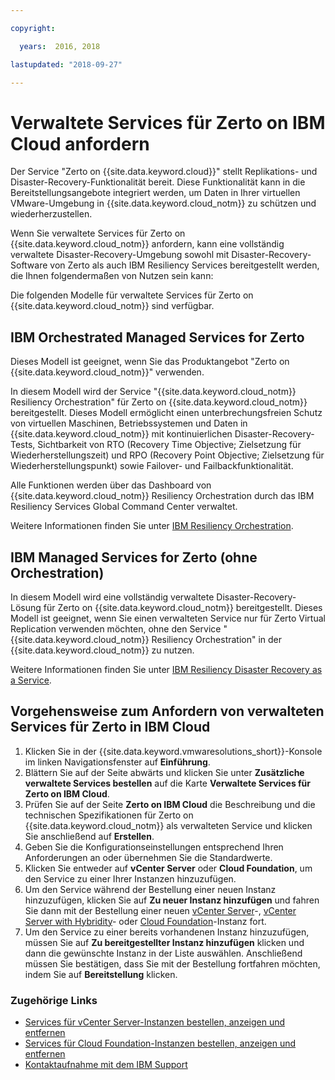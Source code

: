 ```yaml
---

copyright:

  years:  2016, 2018

lastupdated: "2018-09-27"

---
```


# Verwaltete Services für Zerto on IBM Cloud anfordern

Der Service "Zerto on {{site.data.keyword.cloud}}" stellt Replikations- und Disaster-Recovery-Funktionalität bereit. Diese Funktionalität kann in die Bereitstellungsangebote integriert werden, um Daten in Ihrer virtuellen VMware-Umgebung in {{site.data.keyword.cloud_notm}} zu schützen und wiederherzustellen.

Wenn Sie verwaltete Services für Zerto on {{site.data.keyword.cloud_notm}} anfordern, kann eine vollständig verwaltete Disaster-Recovery-Umgebung sowohl mit Disaster-Recovery-Software von Zerto als auch IBM Resiliency Services bereitgestellt werden, die Ihnen folgendermaßen von Nutzen sein kann:

Die folgenden Modelle für verwaltete Services für Zerto on {{site.data.keyword.cloud_notm}} sind verfügbar.

## IBM Orchestrated Managed Services for Zerto

Dieses Modell ist geeignet, wenn Sie das Produktangebot "Zerto on {{site.data.keyword.cloud_notm}}" verwenden.

In diesem Modell wird der Service "{{site.data.keyword.cloud_notm}} Resiliency Orchestration" für Zerto on {{site.data.keyword.cloud_notm}} bereitgestellt. Dieses Modell ermöglicht einen unterbrechungsfreien Schutz von virtuellen Maschinen, Betriebssystemen und Daten in {{site.data.keyword.cloud_notm}} mit kontinuierlichen Disaster-Recovery-Tests, Sichtbarkeit von RTO (Recovery Time Objective; Zielsetzung für Wiederherstellungszeit) und RPO (Recovery Point Objective; Zielsetzung für Wiederherstellungspunkt) sowie Failover- und Failbackfunktionalität.

Alle Funktionen werden über das Dashboard von {{site.data.keyword.cloud_notm}} Resiliency Orchestration durch das IBM Resiliency Services Global Command Center verwaltet.

Weitere Informationen finden Sie unter [IBM Resiliency Orchestration](https://www.ibm.com/us-en/marketplace/disaster-recovery-orchestration).

## IBM Managed Services for Zerto (ohne Orchestration)

In diesem Modell wird eine vollständig verwaltete Disaster-Recovery-Lösung für Zerto on {{site.data.keyword.cloud_notm}} bereitgestellt. Dieses Modell ist geeignet, wenn Sie einen verwalteten Service nur für Zerto Virtual Replication verwenden möchten, ohne den Service "{{site.data.keyword.cloud_notm}} Resiliency Orchestration" in der {{site.data.keyword.cloud_notm}} zu nutzen.

Weitere Informationen finden Sie unter [IBM Resiliency Disaster Recovery as a Service](https://www.ibm.com/us-en/marketplace/disaster-recovery-as-a-service#product-header-top).

## Vorgehensweise zum Anfordern von verwalteten Services für Zerto in IBM Cloud

1. Klicken Sie in der {{site.data.keyword.vmwaresolutions_short}}-Konsole im linken Navigationsfenster auf **Einführung**.
2. Blättern Sie auf der Seite abwärts und klicken Sie unter **Zusätzliche verwaltete Services bestellen** auf die Karte **Verwaltete Services für Zerto on IBM Cloud**.
3. Prüfen Sie auf der Seite **Zerto on IBM Cloud** die Beschreibung und die technischen Spezifikationen für Zerto on {{site.data.keyword.cloud_notm}} als verwalteten Service und klicken Sie anschließend auf **Erstellen**.
4. Geben Sie die Konfigurationseinstellungen entsprechend Ihren Anforderungen an oder übernehmen Sie die Standardwerte.
5. Klicken Sie entweder auf **vCenter Server** oder **Cloud Foundation**, um den Service zu einer Ihrer Instanzen hinzuzufügen.
6. Um den Service während der Bestellung einer neuen Instanz hinzuzufügen, klicken Sie auf **Zu neuer Instanz hinzufügen** und fahren Sie dann mit der Bestellung einer neuen [vCenter Server](../vcenter/vc_orderinginstance.html)-, [vCenter Server with Hybridity](../vcenter/vc_hybrid_orderinginstance.html)- oder [Cloud Foundation](../sddc/sd_orderinginstance.html)-Instanz fort.
7. Um den Service zu einer bereits vorhandenen Instanz hinzuzufügen, müssen Sie auf **Zu bereitgestellter Instanz hinzufügen** klicken und dann die gewünschte Instanz in der Liste auswählen. Anschließend müssen Sie bestätigen, dass Sie mit der Bestellung fortfahren möchten, indem Sie auf **Bereitstellung** klicken.

### Zugehörige Links

* [Services für vCenter Server-Instanzen bestellen, anzeigen und entfernen](../vcenter/vc_addingremovingservices.html)
* [Services für Cloud Foundation-Instanzen bestellen, anzeigen und entfernen](../sddc/sd_addingremovingservices.html)
* [Kontaktaufnahme mit dem IBM Support](../vmonic/trbl_support.html)
